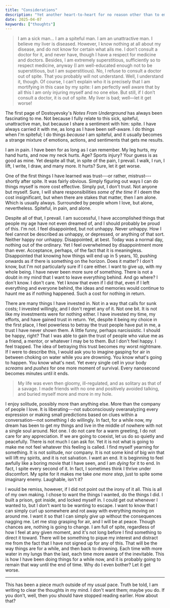 ```yaml
---
title: "Considerations"
description: "Yet another heart-to-heart for no reason other than to empty my head"
date: 2025-04-07
keywords: ["thoughts"]
---
```


> I am a sick man... I am a spiteful man. I am an unattractive man. I believe my
> liver is diseased. However, I know nothing at all about my disease, and do not
> know for certain what ails me. I don’t consult a doctor for it, and never
> have, though I have a respect for medicine and doctors. Besides, I am
> extremely superstitious, sufficiently so to respect medicine, anyway (I am
> well-educated enough not to be superstitious, but I am superstitious). No, I
> refuse to consult a doctor out of spite. That you probably will not
> understand. Well, I understand it, though. Of course, I can’t explain who it
> is precisely that I am mortifying in this case by my spite: I am perfectly
> well aware that by all this I am only injuring myself and no one else. But
> still, if I don’t consult a doctor, it is out of spite. My liver is bad;
> well—let it get worse!

The first page of Dostoyevsky's _Notes From Underground_ has always been
fascinating to me. Not because I fully relate to this sick, spiteful,
unattractive man, but because I share a sentiment with him: spite. I have always
carried it with me, as long as I have been self-aware. I do things when I'm
spiteful; I do things _because_ I am spiteful, and it usually becomes a strange
mixture of emotions, actions, and sentiments that gets me results.

I am in pain. I have been for as long as I can remember. My leg hurts, my hand
hurts, and now my neck hurts. Age? Sports injury? Your guess is as good as mine.
Yet despite all that, in spite of the pain, I prevail. I walk, I run, I lift, I
write, I draw, and many more. It hurts? Sure, let it get worse.

One of the first things I have learned was trust---or rather, mistrust---shortly
after spite. It was fairly obvious. Simply figuring out ways I can do things
myself is more cost effective. Simply put, I don't trust. Not anyone but myself.
Sure, I will share responsibilities _some of the time_ if I deem the cost
insignificant, but when there are stakes that matter, then I am alone. Which is
usually always. Surrounded by people whom I love, but alone, nevertheless.
Spiteful, in pain, and alone.

Despite all of that, I prevail. I am successful, I have accomplished things that
people my age have not even dreamed of, and I should probably be proud of this.
I'm not. I feel disappointed, but not unhappy. Never unhappy. How I feel cannot
be described as unhappy, or depressed, or anything of that sort. Neither happy
nor unhappy. Disappointed, at best. Today was a normal day, nothing out of the
ordinary. Yet I feel overwhelmed by disappointment more than ever. Acceptance,
perhaps, of the fact that it is meaningless. Disappointed that knowing how
things will end up in 5 years, 10, pushing onwards as if there is something on
the horizon. Does it matter? I don't know, but I'm not particularly sure if I
care either. I want to give up, with my whole being. I have never been more sure
of something. There is not a doubt in my mind that I want to leave everything
behind. And go where? I don't know. I don't care. Yet I know that even if I did
that, even if I left everything and everyone behind, the ideas and memories
would continue to haunt me as if nothing happened. Such a cost for nothing in
return.

There are many things I have invested in. Not in a way that calls for sunk
costs; I invested willingly, and I don't regret any of it. Not one bit. It is
not like my investments were for nothing either. I have invested my time, my
efforts, and have gained trust in return. Yet, despite it being my choice in the
first place, I feel powerless to betray the trust people have put in me, a trust
I have never shown them. A little funny, perhaps narcissistic. I should be
happy, right? That I was able to gain the trust of people who value me as a
friend, a mentor, or whatever I may be to them. But I don't feel happy. I feel
trapped. The idea of betraying this trust becomes my worst nightmare. If I were
to describe this, I would ask you to imagine gasping for air in between choking
on water while you are drowning. You know what's going to happen. You know
what's next. Yet every single cell in your body _screams_ and _pushes_ for one
more moment of survival. Every nanosecond becomes minutes until it ends.

> My life was even then gloomy, ill-regulated, and as solitary as that of a
> savage. I made friends with no one and positively avoided talking, and buried
> myself more and more in my hole.

I enjoy solitude, possibly more than anything else. More than the company of
people I love. It is liberating---not subconsciously overanalyzing every
expression or making small predictions based on clues within a conversation—not
something I do willingly. In fact, for a while now, my dream has been to get my
things and live in the middle of nowhere with not a single soul around. Not one.
I do not care for a warm greeting, I do not care for any appreciation. If we are
going to coexist, let us do so quietly and peacefully. There is not much I can
ask for. Yet it is not what is going to make me not feel whatever this feeling
is called. I find myself yearning for something. It is not solitude, nor
company. It is not some kind of big win that will lift my spirits, and it is not
salvation. I want an end. It is beginning to feel awfully like a boring movie
that I have seen, and I am _dying_ for it to end. In fact, I spite every second
of it. In fact, I sometimes think I thrive under discomfort. My spite for it
makes me take _one more step_, just to spite some imaginary enemy. Laughable,
isn't it?

I would be remiss, however, if I did not point out the irony of it all. This is
all of my own making. I chose to want the things I wanted, do the things I did.
I built a prison, got inside, and locked myself in. I could get out whenever I
wanted to, but I don’t want to be wanting to escape. I want to know that I can
simply curl up somewhere and rot away with everything moving on around me. I
want it so that I can simply _give up_ without the consequences nagging me. Let
me stop grasping for air, and I will be at peace. Though chances are, nothing is
going to change. I am full of spite, regardless of how I feel at any given
moment, and it's not long before I find something to direct it toward. There
will be something to pique my interest and distract me from the fact that I have
not signed up for any of this. That will be the way things are for a while, and
then back to drowning. Each time with more water in my lungs than the last, each
time more aware of the inevitable. This is how I have been doing things for a
while now, and it is probably going to remain that way until the end of time.
Why do I even bother? Let it get worse.

---

This has been a piece much outside of my usual pace. Truth be told, I am writing
to clear the thoughts in my mind. I don't want them; maybe you do. If you don't,
well, then you should have stopped reading earlier. How about that?
